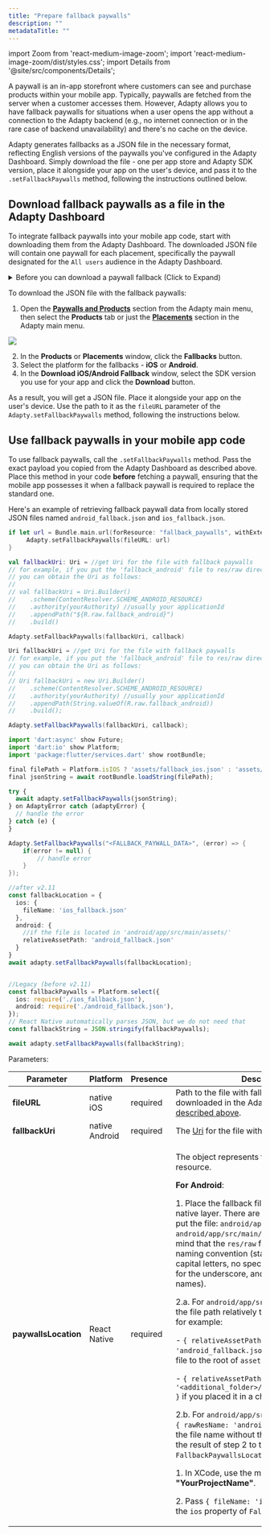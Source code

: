 ```yaml
---
title: "Prepare fallback paywalls"
description: ""
metadataTitle: ""
---
```


import Zoom from 'react-medium-image-zoom';
import 'react-medium-image-zoom/dist/styles.css';
import Details from '@site/src/components/Details';

A paywall is an in-app storefront where customers can see and purchase products within your mobile app. Typically, paywalls are fetched from the server when a customer accesses them. However, Adapty allows you to have fallback paywalls for situations when a user opens the app without a connection to the Adapty backend (e.g., no internet connection or in the rare case of backend unavailability) and there's no cache on the device.

Adapty generates fallbacks as a JSON file in the necessary format, reflecting English versions of the paywalls you've configured in the Adapty Dashboard. Simply download the file - one per app store and Adapty SDK version, place it alongside your app on the user's device, and pass it to the `.setFallbackPaywalls` method, following the instructions outlined below.

## Download fallback paywalls as a file in the Adapty Dashboard

To integrate fallback paywalls into your mobile app code, start with downloading them from the Adapty Dashboard. The downloaded JSON file will contain one paywall for each placement, specifically the paywall designated for the `All users` audience in the Adapty Dashboard.

<details>
   <summary>Before you can download a paywall fallback (Click to Expand)</summary>

   1. [Create products](create-product) you want to sell
2. [Create a paywall and add the products to it](create-paywall). 
3. [Create a placement and add paywalls to it](create-placement). Placement is the location where the paywall will be shown.
</details>

To download the JSON file with the fallback paywalls:

1. Open the **[Paywalls and Products](https://app.adapty.io/products)** section from the Adapty main menu, then select the **Products** tab or just the **[Placements](https://app.adapty.io/placements)** section in the Adapty main menu.

   
<Zoom>
  <img src={require('./img/9c63367-placements.png').default}
  style={{
    border: '1px solid #727272', /* border width and color */
    width: '700px', /* image width */
    display: 'block', /* for alignment */
    margin: '0 auto' /* center alignment */
  }}
/>
</Zoom>



2. In the **Products** or **Placements** window, click the **Fallbacks** button. 
3. Select the platform for the fallbacks - **iOS** or **Android**.
4. In the **Download iOS/Android Fallback** window, select the SDK version you use for your app and click the **Download** button.

As a result, you will get a JSON file. Place it alongside your app on the user's device. Use the path to it as the `fileURL` parameter of the `Adapty.setFallbackPaywalls` method, following the instructions below.

## Use fallback paywalls in your mobile app code

To use fallback paywalls, call the `.setFallbackPaywalls` method. Pass the exact payload you copied from the Adapty Dashboard as described above. Place this method in your code **before** fetching a paywall, ensuring that the mobile app possesses it when a fallback paywall is required to replace the standard one.

Here's an example of retrieving fallback paywall data from locally stored JSON files named `android_fallback.json` and `ios_fallback.json`.

```swift title="Swift"
if let url = Bundle.main.url(forResource: "fallback_paywalls", withExtension: "json") {
     Adapty.setFallbackPaywalls(fileURL: url)
}
```
```kotlin title="Kotlin"
val fallbackUri: Uri = //get Uri for the file with fallback paywalls
// for example, if you put the 'fallback_android' file to res/raw directory,
// you can obtain the Uri as follows:
//
// val fallbackUri = Uri.Builder()
//    .scheme(ContentResolver.SCHEME_ANDROID_RESOURCE)
//    .authority(yourAuthority) //usually your applicationId
//    .appendPath("${R.raw.fallback_android}")
//    .build()

Adapty.setFallbackPaywalls(fallbackUri, callback)
```
```java title="Java"
Uri fallbackUri = //get Uri for the file with fallback paywalls
// for example, if you put the 'fallback_android' file to res/raw directory,
// you can obtain the Uri as follows:
//
// Uri fallbackUri = new Uri.Builder()
//    .scheme(ContentResolver.SCHEME_ANDROID_RESOURCE)
//    .authority(yourAuthority) //usually your applicationId
//    .appendPath(String.valueOf(R.raw.fallback_android))
//    .build();

Adapty.setFallbackPaywalls(fallbackUri, callback);
```
```javascript title="Flutter"
import 'dart:async' show Future;
import 'dart:io' show Platform;
import 'package:flutter/services.dart' show rootBundle;

final filePath = Platform.isIOS ? 'assets/fallback_ios.json' : 'assets/fallback_android.json';
final jsonString = await rootBundle.loadString(filePath);

try {
  await adapty.setFallbackPaywalls(jsonString);
} on AdaptyError catch (adaptyError) {
  // handle the error
} catch (e) {
}
```
```csharp title="Unity"
Adapty.SetFallbackPaywalls("<FALLBACK_PAYWALL_DATA>", (error) => {
    if(error != null) {
        // handle error
    }
});
```
```typescript title="React Native (TS)"
//after v2.11
const fallbackLocation = {
  ios: {
    fileName: 'ios_fallback.json'
  },
  android: {
    //if the file is located in 'android/app/src/main/assets/'
    relativeAssetPath: 'android_fallback.json'
  }
}
await adapty.setFallbackPaywalls(fallbackLocation);


//Legacy (before v2.11)
const fallbackPaywalls = Platform.select({
  ios: require('./ios_fallback.json'),
  android: require('./android_fallback.json'),
});
// React Native automatically parses JSON, but we do not need that
const fallbackString = JSON.stringify(fallbackPaywalls);

await adapty.setFallbackPaywalls(fallbackString);
```

Parameters:

| Parameter | Platform | Presence | Description |
|---------|--------|--------|-----------|
| **fileURL** | native iOS | required | Path to the file with fallback paywalls you downloaded in the Adapty Dashboard [as described above](fallback-paywalls#download-fallback-paywalls-as-a-file-in-the-adapty-dashboard). |
| **fallbackUri** | native Android | required | The [Uri](https://developer.android.com/reference/android/net/Uri) for the file with fallback paywalls |
| **paywallsLocation** | React Native | required | <p>The object represents the location of the file resource.</p><p></p><p>**For Android**:</p><p></p><p>1. Place the fallback file in a directory on the native layer. There are 2 correct directories to put the file: `android/app/src/main/assets/` or `android/app/src/main/res/raw/`.Please keep in mind that the `res/raw` folder has a special file naming convention (start with a letter, no capital letters, no special characters except for the underscore, and no spaces in the names).</p><p></p><p>2.a. For `android/app/src/main/assets/`: Pass the file path relatively to the `assets` directory,  for example:</p><p></p><p>- `{ relativeAssetPath: 'android_fallback.json' }` if you placed the file to the  root of `assets` itself</p><p>- `{ relativeAssetPath: '<additional_folder>/android_fallback.json' }` if you placed it in a child folder of `assets`</p><p></p><p>2.b. For `android/app/src/main/res/raw/`: Pass `{ rawResName: 'android_fallback' }`. Type the file name without the file extension.3. Pass the result of step 2 to the `android` property of `FallbackPaywallsLocation`.**For iOS**:</p><p></p><p>1. In XCode, use the menu **File** -> **Add Files to "YourProjectName"**.</p><p></p><p>2. Pass `{ fileName: 'ios_fallback.json' }` to the `ios` property of `FallbackPaywallsLocation`.</p> |